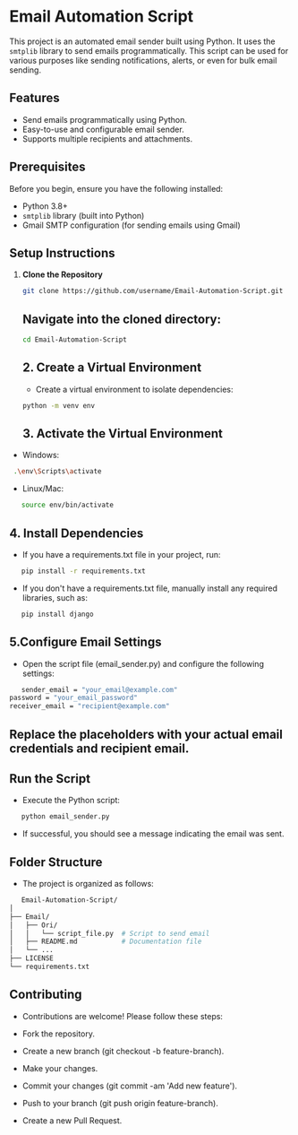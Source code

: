 # Email Automation Script

This project is an automated email sender built using Python. It uses the `smtplib` library to send emails programmatically. This script can be used for various purposes like sending notifications, alerts, or even for bulk email sending.

## Features

- Send emails programmatically using Python.
- Easy-to-use and configurable email sender.
- Supports multiple recipients and attachments.

## Prerequisites

Before you begin, ensure you have the following installed:

- Python 3.8+
- `smtplib` library (built into Python)
- Gmail SMTP configuration (for sending emails using Gmail)

## Setup Instructions

1. **Clone the Repository**

   ```bash
   git clone https://github.com/username/Email-Automation-Script.git
   ```
   ## Navigate into the cloned directory:
   ```bash
   cd Email-Automation-Script
   ```

   ## 2. Create a Virtual Environment
   - Create a virtual environment to isolate dependencies:
   ```bash
   python -m venv env
   ```

   ## 3. Activate the Virtual Environment

  - Windows:
  ```bash
   .\env\Scripts\activate
   ```


- Linux/Mac:
```bash
   source env/bin/activate
   ```


## 4. Install Dependencies

- If you have a requirements.txt file in your project, run:
```bash
   pip install -r requirements.txt
   ```


- If you don't have a requirements.txt file, manually install any required libraries, such as:
```bash
   pip install django
   ```


## 5.Configure Email Settings

- Open the script file (email_sender.py) and configure the following settings:
```bash
   sender_email = "your_email@example.com"
password = "your_email_password"
receiver_email = "recipient@example.com"
   ```


## Replace the placeholders with your actual email credentials and recipient email.


## Run the Script

- Execute the Python script:
```bash
   python email_sender.py
```
- If successful, you should see a message indicating the email was sent.




## Folder Structure
- The project is organized as follows:
```bash
   Email-Automation-Script/
│
├── Email/
│   ├── Ori/
│   │   └── script_file.py  # Script to send email
│   ├── README.md           # Documentation file
│   └── ...
├── LICENSE
└── requirements.txt
```
## Contributing
- Contributions are welcome! Please follow these steps:

- Fork the repository.
- Create a new branch (git checkout -b feature-branch).
- Make your changes.
- Commit your changes (git commit -am 'Add new feature').
- Push to your branch (git push origin feature-branch).
- Create a new Pull Request.
